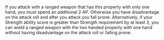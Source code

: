  If you attack with a ranged weapon that has this property with only one hand, you must spend an additional 2 AP. Otherwise you have disadvantage on the attack roll and after you attack you fall prone. Alternatively, if your Strength ability score is greater than Strength requirement by at least 3, you can wield a ranged weapon with the two handed property with one hand without having disadvantage on the attack roll or falling prone. 
 
